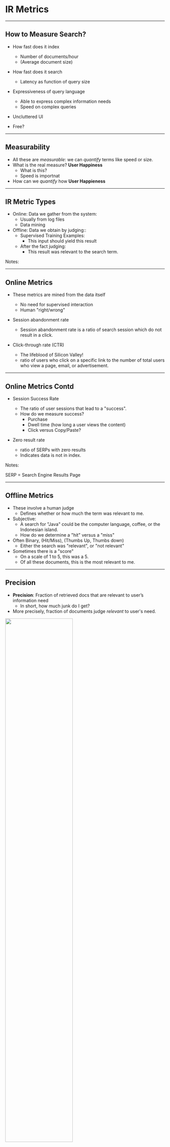 # IR Metrics
---

## How to Measure Search?
 * How fast does it index
   - Number of documents/hour
   - (Average document size)

 * How fast does it search
   - Latency as function of query size
 * Expressiveness of query language
   - Able to express complex information needs
   - Speed on complex queries
 * Uncluttered UI
 * Free?

---


## Measurability
 * All these are *measurable*: we can *quantify* terms like speed or size.
 * What is the real measure?  **User Happiness**
   - What is this?
   - Speed is importnat
 * How can we *quantify* how **User Happieness**

---

## IR Metric Types

  * Online: Data we gather from the system:
    - Usually from log files
    - Data mining
  * Offline: Data we obtain by judging::
    - Supervised Training Examples:
      -  This input should yield this result
    - After the fact judging:
      - This result was relevant to the search term.



Notes:


---

## Online Metrics

 * These metrics are mined from the data itself
   - No need for supervised interaction
   - Human "right/wrong"

 * Session abandonment rate
   - Session abandonment rate is a ratio of search session which do not result in a click.

 * Click-through rate (CTR)
   - The lifeblood of Silicon Valley!
   - ratio of users who click on a specific link to the number of total users who view a page, email, or advertisement. 

---

## Online Metrics Contd

 * Session Success Rate 
   - The ratio of user sessions that lead to a "success".
   - How do we measure success?
     - Purchase
     - Dwell time (how long a user views the content)
     - Click versus Copy/Paste? 

 * Zero result rate
   - ratio of SERPs with zero results
   - Indicates data is not in index.


Notes:

SERP = Search Engine Results Page

---

## Offline Metrics
  * These involve a human judge
    - Defines whether or how much the term was relevant to me.
  * Subjective:
    - A search for "Java" could be the computer language, coffee, or the Indonesian island.
    - How do we determine a "hit" versus a "miss"
  * Often Binary, (Hit/Miss), (Thumbs Up, Thumbs down)
    - Either the search was "relevant", or "not relevant"
  * Sometimes there is a "score"
    - On a scale of 1 to 5, this was a 5.
    - Of all these documents, this is the most relevant to me.

---

## Precision

  * **Precision**: Fraction of retrieved docs that are relevant to user’s information need
    - In short, how much junk do I get?
  * More precisely, fraction of documents judge *relevant* to user's need.

<img src="../../assets/images/solr/3rd-party/precision-definition.png" style="width:65%;"/> <!-- {"left" : 2.04, "top" : 3.14, "height" : 0.84, "width" : 6.94} -->

  * For example, let's say I search for *"curry"* and I am delivered 10 results.
    - I'm really looking for Indian food recipes (relevant)
    - But, I end up getting a few results about NBA basketball. (not relevant)
    - All in all, 6 of my results are *relevant* to me. 
      - 4 are not.
    - My Precision is `0.6`

---

## Precision at k

  * Precision can be measured at each retrieval.
    - So what I can do is measure precision for every result returned.
    - This is precision at k, or `P(k)`
  * Let's say the first search result gave me a nice recipe! I am happy.
    - My precision at result 1 is `1.0`
  * My second result is **not** relevant. It is about basketball
    - My precision at result 2 is `0.5`
    - Remember, precision is cumulative.
  * Problem: P(k) doesn't properly penalize search results lower in the list

---

## Recall

  * **Recall** tells me what fraction of relevant documents were returned by a query
    - In short, did any "good stuff" get left out?
    - What was left on the table?

<img src="../../assets/images/solr/3rd-party/recall-definition.png" style="width:65%;"/> <!-- {"left" : 3.98, "top" : 2.94, "height" : 0.8, "width" : 5.93} -->

  * aka *Sensitivity:* Probability a relevant document is returned by the query.
  * Trivial Solution: Return *all* documents
    - But that would have precision very low
  * Example, say my search engine indexes 100 pages. 20 of them are relevant. 
    - My query returns 10 results, 5 of which are relevant
    - My recall is `5/20 = 0.25`

---

## Recall and Modern Search Engines

 * Modern Search engines index literally billions of pages
 * Queries return 1000s (not billions) of results
   - Most of the 1000s of results are never seen by the user
   - They are buried deep in the results
 * Measuring recall this way is not all that useful (usually very small)
 * We will define recall a different way:
   - Take the first N results (say, the first page)
   - Assume the first P pages results reflects *all* documents
 * So, say each page is 10 results. We can look at the first 5 pages (50 results)
   - Say 5 results on the first page are relevant. 
   - And say there are 20 total relevant results on all 5 pages
   - So recall would be `5 / 20 = 0.25`

Notes:

---
   

## Fallout

 * The proportion of *non-relevant* documents retrieved, out of all non-relevant documents

<img src="../../assets/images/solr/3rd-party/fallout-definition.png" style="width:65%;"/><!-- {"left" : 2.51, "top" : 2.16, "height" : 1, "width" : 7.55} -->

 * Probability that a non-relevant document is returned by the query.
 * Related to *specificity* -- it is (1-specificity)

Notes:

---

## F-Score

 * F-Score is a weighted harmonic mean of precision and recall.
 * The most common is F1, where precision and recall are balanced.

<img src="../../assets/images/solr/3rd-party/f1-definition.png" style="width:40%;"/><!-- {"left" : 6.07, "top" : 2.1, "height" : 1.12, "width" : 4.01} -->

 * F-Score takes into account *both* precision and recall
 * Precision / Recall are in tension
   - Increasing recall can mean decreasing precision (by returning "everything plus the kitchen sink"0
   - Increasing precision can mean delivering only a few results
     - But that could mean leaving out an important result.

Notes:

---

## Average Precision at K
 * We usually have a ranked list of results. 
 * We can calculate Precision and Recall at K
 * For example:
   - Precision and recall at result 1, again precision and recall at result 2.
 * For the results:
   - The first result should have high precision and low recall)
   - Subsequent results will likely give lower precision and higher recall.
   - The "final" result will have low precision and higher recall

Notes:

---

## Precision Recall Curve

 * We can plot the curve for precision versus recall for all of our first N search results 
 * The plotted points will have a precision recall curve.

<img src="../../assets/images/solr/3rd-party/precision-recall-curve.png" style="width:40%;"/><!-- {"left" : 1.83, "top" : 2.87, "height" : 5.05, "width" : 6.59} -->

---

## Average Precision or AUC
 
 * The Average Precision is the Area Under the Curve (AUC) of The Precision-Recall Curve
 * We can measure the AUC as a metric. (Higher the better!)
 * The way we define this is as follows:

<img src="../../assets/images/solr/3rd-party/avep-definition.png" style="width:40%;"/><!-- {"left" : 2.32, "top" : 3.89, "height" : 1.87, "width" : 5.62} -->


---

## Lab: Precision And Recall Of Search Engines

- Overview: We will practice measuring the performance of search engines, treating them is IR (information retrieval) systems.
We will look at the two major metrics: precision and recall.
- Pre-requisites: None  
- Approximate time: 30 minutes
- Instructions: `solr-labs/intro/1-IR.md` (solr)
- Elastic: `precision-recall/README.md`


Notes:


---




Notes:
